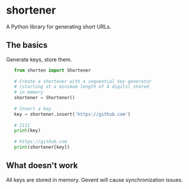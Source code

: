 # shortener
A Python library for generating short URLs.

## The basics

Generate keys, store them.

```python
   from shorten import Shortener
   
   # Create a shortener with a sequential key generator
   # (starting at a minimum length of 4 digits) stored
   # in memory
   shortener = Shortener()
   
   # Insert a key
   key = shortener.insert('https://github.com')
   
   # 2111
   print(key)
   
   # https://github.com
   print(shortener[key])
```

## What doesn't work

All keys are stored in memory. Gevent will cause synchronization issues.
